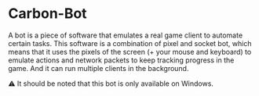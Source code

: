 # Carbon-Bot

A bot is a piece of software that emulates a real game client to automate certain tasks. This software is a combination of pixel and socket bot, which means that it uses the pixels of the screen (+ your mouse and keyboard) to emulate actions and network packets to keep tracking progress in the game.
And it can run multiple clients in the background.

⚠️ It should be noted that this bot is only available on Windows.
